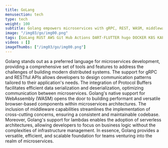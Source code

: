 ```yaml
---
title: GoLang
menusection: tech
type: tech
weight: 100
subtitle: Golang empowers microservices with gRPC, REST, WASM, middleware, and lambdas. Versatile, efficient, and scalable development for modern distributed systems.
image: "/img03/go/img00.png"
tags: [GoLang RUST AWS Git Hub Actions DART-FLUTTER hugo DOCKER K8S KAFKA ESP32]
videos : []
imageThumbs: ["/img03/go/img00.png"]
---
```

Golang stands out as a preferred language for microservices development, providing a comprehensive set of tools and features to address the challenges of building modern distributed systems. The support for gRPC and RESTful APIs allows developers to design communication patterns tailored to their application&#39;s needs. The integration of Protocol Buffers facilitates efficient data serialization and deserialization, optimizing communication between microservices. Golang&#39;s native support for WebAssembly (WASM) opens the door to building performant and versatile browser-based components within microservices architectures. The inclusion of middleware capabilities streamlines the implementation of cross-cutting concerns, ensuring a consistent and maintainable codebase. Moreover, Golang&#39;s support for lambdas enables the adoption of serverless architectures, allowing developers to focus on business logic without the complexities of infrastructure management. In essence, Golang provides a versatile, efficient, and scalable foundation for teams venturing into the realm of microservices.
